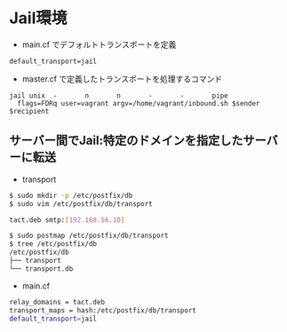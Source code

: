 # Jail環境

- main.cf でデフォルトトランスポートを定義

~~~
default_transport=jail
~~~

- master.cf で定義したトランスポートを処理するコマンド

~~~
jail unix  -       n       n       -       -       pipe
  flags=FDRq user=vagrant argv=/home/vagrant/inbound.sh $sender $recipient
~~~



## サーバー間でJail:特定のドメインを指定したサーバーに転送

- transport

~~~bash
$ sudo mkdir -p /etc/postfix/db
$ sudo vim /etc/postfix/db/transport

tact.deb smtp:[192.168.56.10]

$ sudo postmap /etc/postfix/db/transport
$ tree /etc/postfix/db
/etc/postfix/db
├── transport
└── transport.db
~~~

- main.cf

~~~bash
relay_domains = tact.deb
transport_maps = hash:/etc/postfix/db/transport
default_transport=jail
~~~